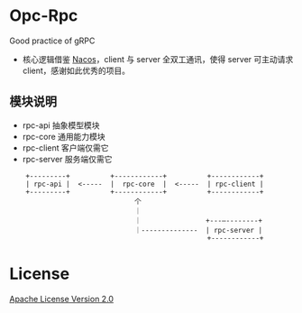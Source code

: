 # Opc-Rpc
Good practice of gRPC

- 核心逻辑借鉴 [Nacos](https://github.com/alibaba/nacos)，client 与 server 全双工通讯，使得 server 可主动请求 client，感谢如此优秀的项目。

## 模块说明
- rpc-api      抽象模型模块
- rpc-core     通用能力模块
- rpc-client   客户端仅需它
- rpc-server   服务端仅需它

```
    +---------+          +------------+          +------------+
    | rpc-api |  <-----  |  rpc-core  |  <-----  | rpc-client |
    +---------+          +------------+          +------------+
                               个
                               ｜
                               ｜                +---—--------+ 
                               ｜--------------  | rpc-server | 
                                                 +------------+ 
```

# License
[Apache License Version 2.0](LICENSE)
